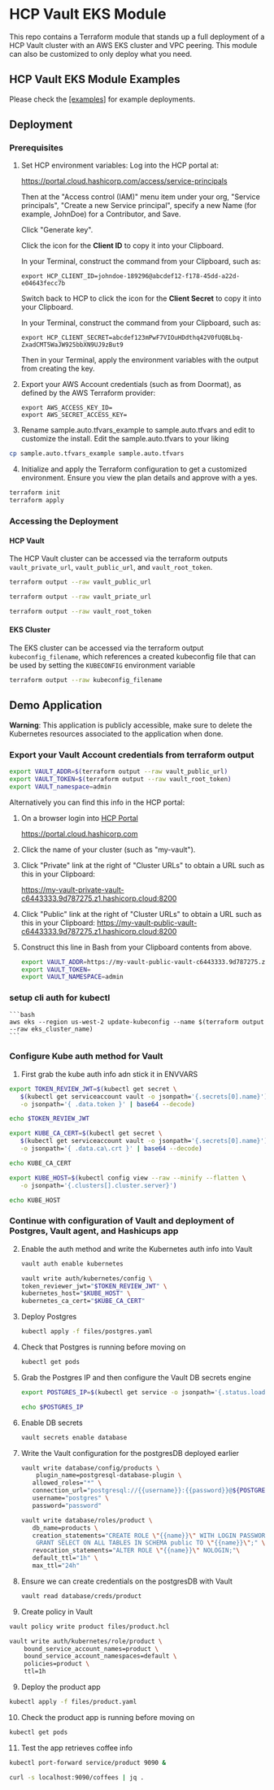 # HCP Vault EKS Module

This repo contains a Terraform module that stands up a full deployment of a HCP Vault cluster
with an AWS EKS cluster and VPC peering. This module can also be customized to only deploy what you need.

## HCP Vault EKS Module Examples

Please check the <a target="_blank" href=https://github.com/stoffee/terraform-hcp-vault-eks/tree/primary/examples>[examples]</a> for example deployments.

## Deployment

### Prerequisites

1. Set HCP environment variables: Log into the HCP portal at:

   <a target="_blank" href="https://portal.cloud.hashicorp.com/access/service-principals">https://portal.cloud.hashicorp.com/access/service-principals</a>
   
   Then at the "Access control (IAM)" menu item under your org, "Service principals", "Create a new Service principal", specify a new Name (for example, JohnDoe) for a Contributor, and Save. 
   
   Click "Generate key".
   
   Click the icon for the <strong>Client ID</strong> to copy it into your Clipboard.
   
   In your Terminal, construct the command from your Clipboard, such as:

   ```
   export HCP_CLIENT_ID=johndoe-189296@abcdef12-f178-45dd-a22d-e04643fecc7b
   ```

   Switch back to HCP to click the icon for the <strong>Client Secret</strong> to copy it into your Clipboard.


   In your Terminal, construct the command from your Clipboard, such as:

   ```
   export HCP_CLIENT_SECRET=abcdef123mPwF7VIOuHDdthq42V0fUQBLbq-ZxadCMT5WaJW925bbXN9UJ9zBut9
   ```

   Then in your Terminal, apply the environment variables with the output from creating the key.

2. Export your AWS Account credentials (such as from Doormat), as defined by the AWS Terraform provider:

   ```
   export AWS_ACCESS_KEY_ID=
   export AWS_SECRET_ACCESS_KEY=
   ```

3. Rename sample.auto.tfvars_example to sample.auto.tfvars and edit to customize the install.   Edit the sample.auto.tfvars to your liking

  ```bash
  cp sample.auto.tfvars_example sample.auto.tfvars
  ```

  
4. Initialize and apply the Terraform configuration to get a customized environment. Ensure you view the plan details and approve with a yes.
  ```bash
  terraform init
  terraform apply
  ```

### Accessing the Deployment

#### HCP Vault

The HCP Vault cluster can be accessed via the terraform outputs `vault_private_url`, `vault_public_url`, and `vault_root_token`.

```bash
terraform output --raw vault_public_url
```
```bash
terraform output --raw vault_priate_url
```
```bash
terraform output --raw vault_root_token
```


#### EKS Cluster

The EKS cluster can be accessed via the terraform output `kubeconfig_filename`, which references a created kubeconfig file that can be used by setting the
`KUBECONFIG` environment variable

```bash
terraform output --raw kubeconfig_filename
```

## Demo Application

**Warning**: This application is publicly accessible, make sure to delete the Kubernetes resources associated to the application when done.

### Export your Vault Account credentials from terraform output
```bash
export VAULT_ADDR=$(terraform output --raw vault_public_url)
export VAULT_TOKEN=$(terraform output --raw vault_root_token)
export VAULT_namespace=admin
```

Alternatively you can find this info in the HCP portal:

1.  On a browser login into <a target="_blank" href=https://portal.cloud.hashicorp.com>HCP Portal</a>

    <a target="_blank" href=https://portal.cloud.hashicorp.com>https://portal.cloud.hashicorp.com</a>

2.  Click the name of your cluster (such as "my-vault").
3.  Click "Private" link at the right of "Cluster URLs" to obtain a URL such as this in your Clipboard:

    https://my-vault-private-vault-c6443333.9d787275.z1.hashicorp.cloud:8200

4.  Click "Public" link at the right of "Cluster URLs" to obtain a URL such as this in your Clipboard:
    https://my-vault-public-vault-c6443333.9d787275.z1.hashicorp.cloud:8200

5. Construct this line in Bash from your Clipboard contents from above.
   
   ```bash
   export VAULT_ADDR=https://my-vault-public-vault-c6443333.9d787275.z1.hashicorp.cloud:8200
   export VAULT_TOKEN=
   export VAULT_NAMESPACE=admin
   ```

### setup cli auth for kubectl 
    ```bash
    aws eks --region us-west-2 update-kubeconfig --name $(terraform output --raw eks_cluster_name)
    ```

### Configure Kube auth method for Vault
1. First grab the kube auth info adn stick it in ENVVARS
```bash
export TOKEN_REVIEW_JWT=$(kubectl get secret \
   $(kubectl get serviceaccount vault -o jsonpath='{.secrets[0].name}') \
   -o jsonpath='{ .data.token }' | base64 --decode)

echo $TOKEN_REVIEW_JWT

export KUBE_CA_CERT=$(kubectl get secret \
   $(kubectl get serviceaccount vault -o jsonpath='{.secrets[0].name}') \
   -o jsonpath='{ .data.ca\.crt }' | base64 --decode)

echo KUBE_CA_CERT

export KUBE_HOST=$(kubectl config view --raw --minify --flatten \
   -o jsonpath='{.clusters[].cluster.server}')

echo KUBE_HOST
```

### Continue with configuration of Vault and deployment of Postgres, Vault agent, and Hashicups app
2. Enable the auth method and write the Kubernetes auth info into Vault
    ```bash
    vault auth enable kubernetes
    ```
    ```bash
    vault write auth/kubernetes/config \
    token_reviewer_jwt="$TOKEN_REVIEW_JWT" \
    kubernetes_host="$KUBE_HOST" \
    kubernetes_ca_cert="$KUBE_CA_CERT"
    ```

3. Deploy Postgres
    ```bash 
    kubectl apply -f files/postgres.yaml
    ```

4. Check that Postgres is running before moving on
    ```bash
    kubectl get pods
    ```

5. Grab the Postgres IP and then configure the Vault DB secrets engine
    ```bash
    export POSTGRES_IP=$(kubectl get service -o jsonpath='{.status.loadBalancer.ingress[0].hostname}' postgres)

    echo $POSTGRES_IP
    ```

6. Enable DB secrets
    ```bash
    vault secrets enable database
    ```

7. Write the Vault configuration for the postgresDB deployed earlier
    ```bash
    vault write database/config/products \
        plugin_name=postgresql-database-plugin \
       allowed_roles="*" \
       connection_url="postgresql://{{username}}:{{password}}@${POSTGRES_IP}:5432/products?sslmode=disable" \
       username="postgres" \
       password="password"

    vault write database/roles/product \
       db_name=products \
       creation_statements="CREATE ROLE \"{{name}}\" WITH LOGIN PASSWORD '{{password}}' VALID UNTIL '{{expiration}}'; \
        GRANT SELECT ON ALL TABLES IN SCHEMA public TO \"{{name}}\";" \
       revocation_statements="ALTER ROLE \"{{name}}\" NOLOGIN;"\
       default_ttl="1h" \
       max_ttl="24h"
    ```

8. Ensure we can create credentials on the postgresDB with Vault
    ```bash
    vault read database/creds/product
    ```

9. Create policy in Vault
```bash
vault policy write product files/product.hcl

vault write auth/kubernetes/role/product \
    bound_service_account_names=product \
    bound_service_account_namespaces=default \
    policies=product \
    ttl=1h
```

9. Deploy the product app
```bash
kubectl apply -f files/product.yaml
```

10.  Check the product app is running before moving on
```bash
kubectl get pods
```

11. Test the app retrieves coffee info
```bash
kubectl port-forward service/product 9090 &

curl -s localhost:9090/coffees | jq .
```
